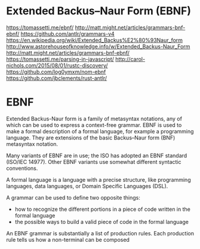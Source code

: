 # Extended Backus–Naur Form (EBNF)

https://tomassetti.me/ebnf/
http://matt.might.net/articles/grammars-bnf-ebnf/
https://github.com/antlr/grammars-v4
https://en.wikipedia.org/wiki/Extended_Backus%E2%80%93Naur_form
http://www.astorehouseofknowledge.info/w/Extended_Backus-Naur_Form
http://matt.might.net/articles/grammars-bnf-ebnf/
https://tomassetti.me/parsing-in-javascript/
http://carol-nichols.com/2015/08/01/rustc-discovery/
https://github.com/log0ymxm/nom-ebnf
https://github.com/jbclements/rust-antlr/


# EBNF
Extended Backus-Naur form is a family of metasyntax notations, any of which can be used to express a context-free grammar. EBNF is used to make a formal description of a formal language, for example a programming language. They are extensions of the basic Backus–Naur form (BNF) metasyntax notation.

Many variants of EBNF are in use; the ISO has adopted an EBNF standard (ISO/IEC 14977). Other EBNF variants use somewhat different syntactic conventions.

A formal language is a language with a precise structure, like programming languages, data languages, or Domain Specific Languages (DSL).

A grammar can be used to define two opposite things:
- how to recognize the different portions in a piece of code written in the formal language
- the possible ways to build a valid piece of code in the formal language

An EBNF grammar is substantially a list of production rules. Each production rule tells us how a non-terminal can be composed

